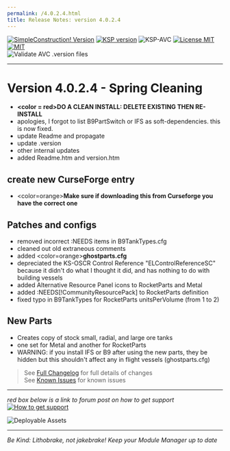 ```yaml
---
permalink: /4.0.2.4.html
title: Release Notes: version 4.0.2.4
---
```


<!-- ReleaseLayout.md v1.1.4.0
SimpleConstruction! (SCON)
created: 11 Aug 2018
updated: 01 Feb 2020 -->

[![SimpleConstruction! Version][shield:mod:static]][MOD:forum] 
[![KSP version][shield:ksp:static]][KSP:website] ![KSP-AVC][shield:kspavc] [![License MIT][shield:license]][LINK:license] [![][LOGO:mit]][LINK:license]  
![Validate AVC .version files][shield:avcvalid]  
***
# Version 4.0.2.4 - Spring Cleaning  
- <B><color = red>DO A CLEAN INSTALL: DELETE EXISTING THEN RE-INSTALL</color></b>  
- apologies, I forgot to list B9PartSwitch or IFS as soft-dependencies. this is now fixed.
- update Readme and propagate  
- update .version  
- other internal updates  
- added Readme.htm and version.htm  
## create new CurseForge entry  
- <color=orange><b>Make sure if downloading this from Curseforge you have the correct one</b></color>  
## Patches and configs  
- removed incorrect :NEEDS items in B9TankTypes.cfg  
- cleaned out old extraneous comments  
- added <color=orange><b>ghostparts.cfg</b></color>  
- depreciated the KS-OSCR Control Reference "ELControlReferenceSC" because it didn't do what I thought it did, and has nothing to do with building vessels  
- added Alternative Resource Panel icons to RocketParts and Metal  
- added :NEEDS[!CommunityResourcePack] to RocketParts definition  
- fixed typo in B9TankTypes for RocketParts unitsPerVolume (from 1 to 2)
## New Parts 
- Creates copy of stock small, radial, and large ore tanks
- one set for Metal and another for RocketParts
- WARNING: if you install IFS or B9 after using the new parts, they be hidden but this shouldn't affect any in flight vessels (ghostparts.cfg)
> See [Full Changelog][MOD:changelog] for full details of changes  
> See [Known Issues][MOD:issues] for known issues   
***
*red box below is a link to forum post on how to get support*  
[![How to get support][image:get-support]][thread:getsupport]

![][HERO:0]  
***

 *Be Kind: Lithobrake, not jakebrake! Keep your Module Manager up to date*

[MOD:license]:      https://github.com/zer0Kerbal/SimpleConstruction/blob/master/LICENSE
[MOD:issues]:       https://github.com/zer0Kerbal/SimpleConstruction/issues
[MOD:known]:        https://github.com/zer0Kerbal/SimpleConstruction/wiki/Known-Issues
[MOD:forum]:        https://forum.kerbalspaceprogram.com/index.php?/topic/191045-*
[MOD:changelog]:    https://raw.githubusercontent.com/zer0Kerbal/SimpleConstruction/master/Changelog.cfg
[KSP:website]:      http://kerbalspaceprogram.com/

<!-- static -->
[shield:mod:static]: https://img.shields.io/badge/SimpleConstruction!%20version-1.3.0.0-orange.svg?style=plastic
[shield:code:static]:https://img.shields.io/badge/CODE-%3C.NET%203.5%3E%20%3CUnity%202017.1.3p1%3E%20%3CC%23%3E-blue?style=plastic
[shield:ksp:static]: https://img.shields.io/badge/KSP%20version-1.8.1-3Cf.svg?style=plastic

[shield:mod:latest]: https://img.shields.io/github/v/release/zer0Kerbal/SimpleConstruction?include_prereleases?style=plastic
[shield:mod]: https://img.shields.io/endpoint?url=https://raw.githubusercontent.com/zer0Kerbal/SimpleConstruction/master/json/mod.json
[shield:ksp]: https://img.shields.io/endpoint?url=https://raw.githubusercontent.com/zer0Kerbal/SimpleConstruction/master/json/ksp.json
[shield:license]: https://img.shields.io/endpoint?url=https://raw.githubusercontent.com/zer0Kerbal/SimpleConstruction/master/json/license.json
[shield:code]: https://img.shields.io/endpoint?url=https://raw.githubusercontent.com/zer0Kerbal/SimpleConstruction/master/json/code.json
[shield:kspavc]:     https://img.shields.io/badge/KSP-AVC--supported-brightgreen.svg?style=plastic
[shield:avcvalid]:    https://github.com/zer0Kerbal/SimpleConstruction/workflows/Validate%20AVC%20.version%20files/badge.svg

[LINK:license]: https://raw.githubusercontent.com/zer0Kerbal/SimpleConstruction/master/License.txt "MIT"

[image:get-support]:    https://i.postimg.cc/vHP6zmrw/image.png "Click here to be taken to a forum thread on how to get support"
[thread:getsupport]: https://forum.kerbalspaceprogram.com/index.php?/topic/83212-* "Click here to be taken to a forum thread on how to get support"

<!--- license logo urls -->
[LOGO:MIT]:   https://i.postimg.cc/bvjfsMP5/MIT-17x17.png "MIT"

<!--- release graphic(s) -->
[HERO:0]: https: "Deployable Assets"

<!-- CC BY-NC-SA-4.0 by zer0Kerbal -->